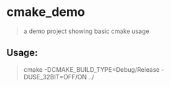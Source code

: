 # cmake_demo
>a demo project showing basic cmake usage
## Usage:
>cmake -DCMAKE_BUILD_TYPE=Debug/Release -DUSE_32BIT=OFF/ON ../

